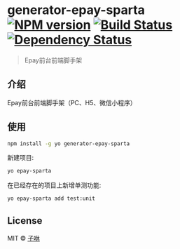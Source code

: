 # generator-epay-sparta [![NPM version][npm-image]][npm-url] [![Build Status][travis-image]][travis-url] [![Dependency Status][daviddm-image]][daviddm-url]
> Epay前台前端脚手架

## 介绍
Epay前台前端脚手架（PC、H5、微信小程序）

## 使用

```bash
npm install -g yo generator-epay-sparta
```

新建项目:

```bash
yo epay-sparta
```

在已经存在的项目上新增单测功能:
```bash
yo epay-sparta add test:unit
```
## License

MIT © [子咻](https://github.com/CodeLittlePrince)


[npm-image]: https://badge.fury.io/js/generator-epay-sparta.svg
[npm-url]: https://npmjs.org/package/generator-epay-sparta
[travis-image]: https://travis-ci.org/CodeLittlePrince/generator-epay-sparta.svg?branch=master
[travis-url]: https://travis-ci.org/CodeLittlePrince/generator-epay-sparta
[daviddm-image]: https://david-dm.org/CodeLittlePrince/generator-epay-sparta.svg?theme=shields.io
[daviddm-url]: https://david-dm.org/CodeLittlePrince/generator-epay-sparta
